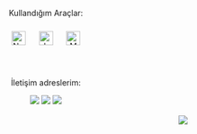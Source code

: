 <!DOCTYPE html>
<html>
<div align="center">
<p>Kullandığım Araçlar:</p>
<img style="margin: 10px" src="https://profilinator.rishav.dev/skills-assets/nodejs-original-wordmark.svg" alt="Node.js" height="25" />  
<img style="margin: 10px" src="https://profilinator.rishav.dev/skills-assets/javascript-original.svg" alt="JavaScript" height="25" />  
<img style="margin: 10px" src="https://profilinator.rishav.dev/skills-assets/mongodb-original-wordmark.svg" alt="MongoDB" height="25" />
<br/><br/><br/>
</div>

  <div align="center">
  <p>İletişim adreslerim:</p>
<a href="https://discord.com/users/180731688844787712" target="_blank"><img src="https://img.shields.io/badge/discord-r89DA.svg?&color=7289da&style=for-the-badge&logo=discord&logoColor=white"/></a>
<a href="https://www.instagram.com/mekansahibiyimbuyur/" target="_blank"><img src="https://img.shields.io/badge/instagram-%23E4405F.svg?&style=for-the-badge&logo=instagram&logoColor=white"/></a>
<a href="https://www.youtube.com/channel/UCPpVNTNmvRo2nHeFS1HNhTg/featured" target="_blank"><img src="https://img.shields.io/badge/youtube-r89DA.svg?&color=ff0000&style=for-the-badge&logo=youtube&logoColor=white"/></a>
<br/><br/>
</div>

<div align="right">
<img src="https://profile-counter.glitch.me/{tuleymanb}/count.svg" /> 
<br/> 
</html>
